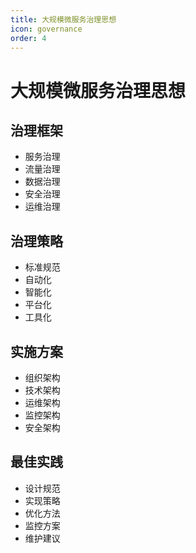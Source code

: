 ```yaml
---
title: 大规模微服务治理思想
icon: governance
order: 4
---
```


# 大规模微服务治理思想

## 治理框架
- 服务治理
- 流量治理
- 数据治理
- 安全治理
- 运维治理

## 治理策略
- 标准规范
- 自动化
- 智能化
- 平台化
- 工具化

## 实施方案
- 组织架构
- 技术架构
- 运维架构
- 监控架构
- 安全架构

## 最佳实践
- 设计规范
- 实现策略
- 优化方法
- 监控方案
- 维护建议
